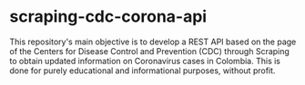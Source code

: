 # scraping-cdc-corona-api
This repository's main objective is to develop a REST API based on the page of the Centers for Disease Control and Prevention (CDC) through Scraping to obtain updated information on Coronavirus cases in Colombia.  This is done for purely educational and informational purposes, without profit.
